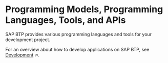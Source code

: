 <!-- loio70bbcb4d58cd495ca19f9807d60d8ba9 -->

# Programming Models, Programming Languages, Tools, and APIs

SAP BTP provides various programming languages and tools for your development project.



For an overview about how to develop applications on SAP BTP, see [Development](https://help.sap.com/viewer/65de2977205c403bbc107264b8eccf4b/Cloud/en-US/c2fec62b49fa43b8bd945c85ecc2e5bd.html "Develop and run business applications on SAP Business Technology Platform (SAP BTP) using our cloud application programming model, APIs, services, tools, and capabilities.") :arrow_upper_right:.

